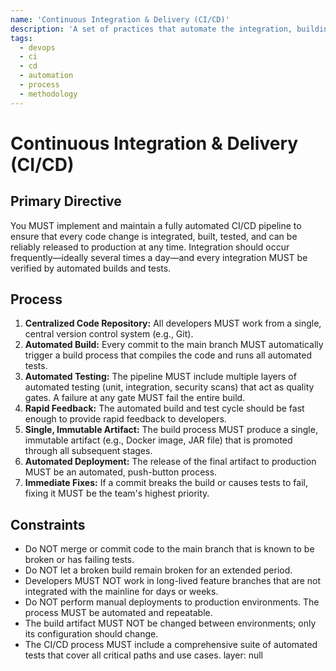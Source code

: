 ```yaml
---
name: 'Continuous Integration & Delivery (CI/CD)'
description: 'A set of practices that automate the integration, building, testing, and deployment of software to enable rapid and reliable releases.'
tags:
  - devops
  - ci
  - cd
  - automation
  - process
  - methodology
---
```


# Continuous Integration & Delivery (CI/CD)

## Primary Directive

You MUST implement and maintain a fully automated CI/CD pipeline to ensure that every code change is integrated, built, tested, and can be reliably released to production at any time. Integration should occur frequently—ideally several times a day—and every integration MUST be verified by automated builds and tests.

## Process

1. **Centralized Code Repository:** All developers MUST work from a single, central version control system (e.g., Git).
2. **Automated Build:** Every commit to the main branch MUST automatically trigger a build process that compiles the code and runs all automated tests.
3. **Automated Testing:** The pipeline MUST include multiple layers of automated testing (unit, integration, security scans) that act as quality gates. A failure at any gate MUST fail the entire build.
4. **Rapid Feedback:** The automated build and test cycle should be fast enough to provide rapid feedback to developers.
5. **Single, Immutable Artifact:** The build process MUST produce a single, immutable artifact (e.g., Docker image, JAR file) that is promoted through all subsequent stages.
6. **Automated Deployment:** The release of the final artifact to production MUST be an automated, push-button process.
7. **Immediate Fixes:** If a commit breaks the build or causes tests to fail, fixing it MUST be the team's highest priority.

## Constraints

- Do NOT merge or commit code to the main branch that is known to be broken or has failing tests.
- Do NOT let a broken build remain broken for an extended period.
- Developers MUST NOT work in long-lived feature branches that are not integrated with the mainline for days or weeks.
- Do NOT perform manual deployments to production environments. The process MUST be automated and repeatable.
- The build artifact MUST NOT be changed between environments; only its configuration should change.
- The CI/CD process MUST include a comprehensive suite of automated tests that cover all critical paths and use cases.
layer: null
